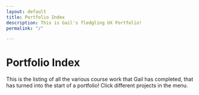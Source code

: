 ```yaml
---
layout: default
title: Portfolio Index
description: This is Gail's fledgling UX Portfolio!
permalink: "/"

---
```

# Portfolio Index

This is the listing of all the various course work that Gail has completed, that has turned into the start of a portfolio! Click different projects in the menu.